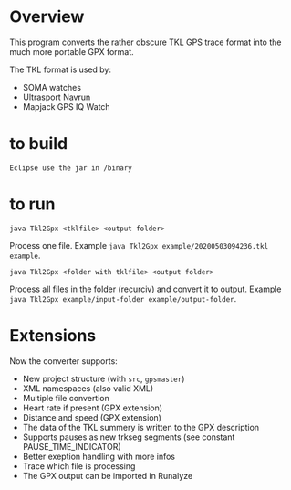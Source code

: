 # Overview
This program converts the rather obscure TKL GPS trace format into the much more portable GPX format.

The TKL format is used by:
* SOMA watches
* Ultrasport Navrun
* Mapjack GPS IQ Watch

# to build
	Eclipse use the jar in /binary

# to run

	java Tkl2Gpx <tklfile> <output folder>

Process one file. Example `java Tkl2Gpx example/20200503094236.tkl example`.
	
	java Tkl2Gpx <folder with tklfile> <output folder>

Process all files in the folder (recurciv) and convert it to output. Example `java Tkl2Gpx example/input-folder example/output-folder`.

# Extensions
Now the converter supports:
- New project structure (with `src`, `gpsmaster`)
- XML namespaces (also valid XML)
- Multiple file convertion
- Heart rate if present (GPX extension)
- Distance and speed (GPX extension)
- The data of the TKL summery is written to the GPX description
- Supports pauses as new trkseg segments (see constant PAUSE_TIME_INDICATOR)
- Better exeption handling with more infos
- Trace which file is processing
- The GPX output can be imported in Runalyze
